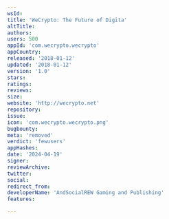 ```yaml
---
wsId: 
title: 'WeCrypto: The Future of Digita'
altTitle: 
authors: 
users: 500
appId: 'com.wecrypto.wecrypto'
appCountry: 
released: '2018-01-12'
updated: '2018-01-12'
version: '1.0'
stars: 
ratings: 
reviews: 
size: 
website: 'http://wecrypto.net'
repository: 
issue: 
icon: 'com.wecrypto.wecrypto.png'
bugbounty: 
meta: 'removed'
verdict: 'fewusers'
appHashes: 
date: '2024-04-19'
signer: 
reviewArchive: 
twitter: 
social: 
redirect_from: 
developerName: 'AndSocialREW Gaming and Publishing'
features: 

---
```


